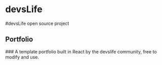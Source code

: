 # devsLife

#devsLife open source project

## Portfolio

### A template portfolio built in React by the devslife community, free to modify and use.
